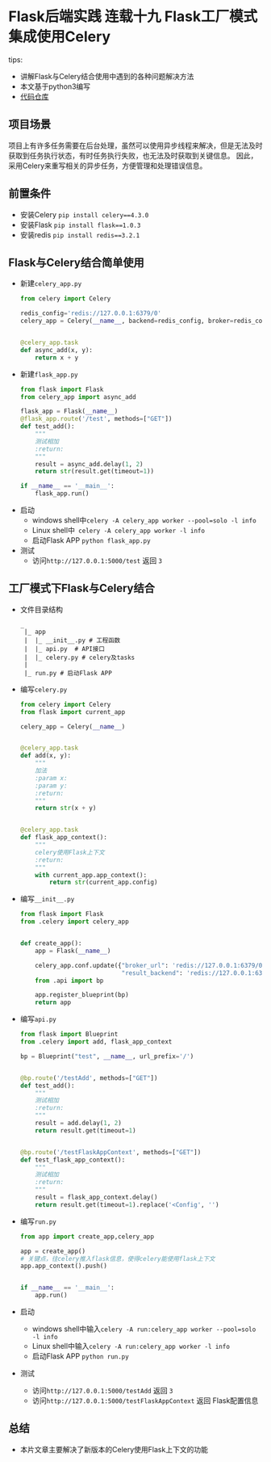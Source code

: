 # Flask后端实践  连载十九 Flask工厂模式集成使用Celery

tips:
- 讲解Flask与Celery结合使用中遇到的各种问题解决方法
- 本文基于python3编写
- [代码仓库](https://github.com/qzq1111/flask-resful-example)

## 项目场景

项目上有许多任务需要在后台处理，虽然可以使用异步线程来解决，但是无法及时获取到任务执行状态，有时任务执行失败，也无法及时获取到关键信息。
因此，采用Celery来重写相关的异步任务，方便管理和处理错误信息。

## 前置条件

- 安装Celery `pip install celery==4.3.0`
- 安装Flask  `pip install flask==1.0.3`
- 安装redis  `pip install redis==3.2.1`


## Flask与Celery结合简单使用
- 新建`celery_app.py`
    ```python
    from celery import Celery
    
    redis_config='redis://127.0.0.1:6379/0'
    celery_app = Celery(__name__, backend=redis_config, broker=redis_config)
    
    
    @celery_app.task
    def async_add(x, y):
        return x + y

    ```
- 新建`flask_app.py`
    ```python
    from flask import Flask
    from celery_app import async_add
    
    flask_app = Flask(__name__)
    @flask_app.route('/test', methods=["GET"])
    def test_add():
        """
        测试相加
        :return:
        """
        result = async_add.delay(1, 2)
        return str(result.get(timeout=1))
    
    if __name__ == '__main__':
        flask_app.run()

    ```
- 启动
    - windows shell中`celery -A celery_app worker --pool=solo -l info`
    - Linux shell中` celery -A celery_app worker -l info`
    - 启动Flask APP `python flask_app.py`
- 测试
    - 访问`http://127.0.0.1:5000/test` 返回 `3`
    
## 工厂模式下Flask与Celery结合
- 文件目录结构
    ```
    _
     |_ app
     |  |_ __init__.py # 工程函数
     |  |_ api.py  # API接口
     |  |_ celery.py # celery及tasks
     |  
     |_ run.py # 启动Flask APP
    
    ```

- 编写`celery.py`
    ```python
    from celery import Celery
    from flask import current_app
    
    celery_app = Celery(__name__)
    
    
    @celery_app.task
    def add(x, y):
        """
        加法
        :param x:
        :param y:
        :return:
        """
        return str(x + y)
    
    
    @celery_app.task
    def flask_app_context():
        """
        celery使用Flask上下文
        :return:
        """
        with current_app.app_context():
            return str(current_app.config)

    ```

- 编写`__init__.py`
    ```python
    from flask import Flask
    from .celery import celery_app
    
    
    def create_app():
        app = Flask(__name__)
    
        celery_app.conf.update({"broker_url": 'redis://127.0.0.1:6379/0',
                                "result_backend": 'redis://127.0.0.1:6379/0', })
        from .api import bp
    
        app.register_blueprint(bp)
        return app

    ```
- 编写`api.py`
    ```python
    from flask import Blueprint
    from .celery import add, flask_app_context
    
    bp = Blueprint("test", __name__, url_prefix='/')
    
    
    @bp.route('/testAdd', methods=["GET"])
    def test_add():
        """
        测试相加
        :return:
        """
        result = add.delay(1, 2)
        return result.get(timeout=1)
    
    
    @bp.route('/testFlaskAppContext', methods=["GET"])
    def test_flask_app_context():
        """
        测试相加
        :return:
        """
        result = flask_app_context.delay()
        return result.get(timeout=1).replace('<Config', '')
    ```
- 编写`run.py`
    ```python
    from app import create_app,celery_app

    app = create_app()
    # 关键点，往celery推入flask信息，使得celery能使用flask上下文
    app.app_context().push()
    
    
    if __name__ == '__main__':
        app.run()


    ```

- 启动
  - windows shell中输入`celery -A run:celery_app worker --pool=solo -l info`
  - Linux shell中输入`celery -A run:celery_app worker -l info`
  - 启动Flask APP `python run.py`
- 测试
  - 访问`http://127.0.0.1:5000/testAdd` 返回 `3`
  - 访问`http://127.0.0.1:5000/testFlaskAppContext` 返回 Flask配置信息

## 总结
- 本片文章主要解决了新版本的Celery使用Flask上下文的功能
